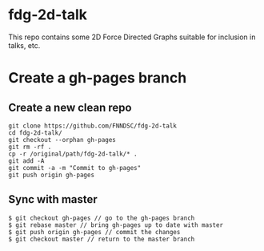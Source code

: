 # fdg-2d-talk

This repo contains some 2D Force Directed Graphs suitable for inclusion in talks, etc.

# Create a gh-pages branch

## Create a new clean repo

```
git clone https://github.com/FNNDSC/fdg-2d-talk
cd fdg-2d-talk/
git checkout --orphan gh-pages
git rm -rf .
cp -r /original/path/fdg-2d-talk/* .
git add -A
git commit -a -m "Commit to gh-pages"
git push origin gh-pages
```

## Sync with master

```
$ git checkout gh-pages // go to the gh-pages branch
$ git rebase master // bring gh-pages up to date with master
$ git push origin gh-pages // commit the changes
$ git checkout master // return to the master branch
```

